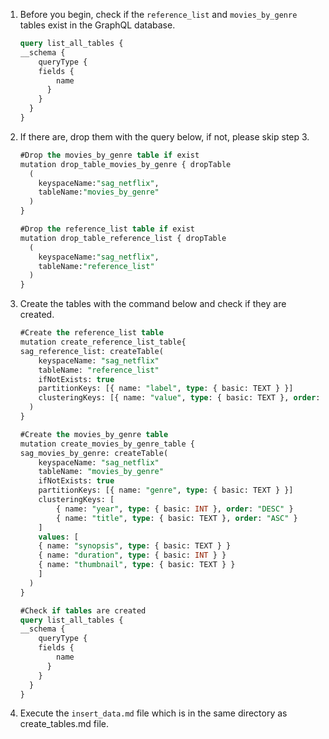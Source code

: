 1. Before you begin, check if the `reference_list` and `movies_by_genre` tables exist in the GraphQL database.

    ```sql
    query list_all_tables {
    __schema {
        queryType {
        fields {
            name
          }
        }
      }
    }
    ```

2. If there are, drop them with the query below, if not, please skip step 3.

    ```sql
    #Drop the movies_by_genre table if exist
    mutation drop_table_movies_by_genre { dropTable 
      (
        keyspaceName:"sag_netflix",
        tableName:"movies_by_genre"
      )
    }

    #Drop the reference_list table if exist
    mutation drop_table_reference_list { dropTable 
      (
        keyspaceName:"sag_netflix",
        tableName:"reference_list"
      )
    }
    ```

3. Create the tables with the command below and check if they are created.

    ```sql
    #Create the reference_list table
    mutation create_reference_list_table{
    sag_reference_list: createTable(
        keyspaceName: "sag_netflix"
        tableName: "reference_list"
        ifNotExists: true
        partitionKeys: [{ name: "label", type: { basic: TEXT } }]
        clusteringKeys: [{ name: "value", type: { basic: TEXT }, order: "ASC" }]
      )
    }

    #Create the movies_by_genre table
    mutation create_movies_by_genre_table {
    sag_movies_by_genre: createTable(
        keyspaceName: "sag_netflix"
        tableName: "movies_by_genre"
        ifNotExists: true
        partitionKeys: [{ name: "genre", type: { basic: TEXT } }]
        clusteringKeys: [
            { name: "year", type: { basic: INT }, order: "DESC" }
            { name: "title", type: { basic: TEXT }, order: "ASC" }
        ]
        values: [
        { name: "synopsis", type: { basic: TEXT } }
        { name: "duration", type: { basic: INT } }
        { name: "thumbnail", type: { basic: TEXT } }
        ]
      )
    }

    #Check if tables are created
    query list_all_tables {
    __schema {
        queryType {
        fields {
            name
          }
        }
      }
    }
    ```

4. Execute the `insert_data.md` file which is in the same directory as create_tables.md file.